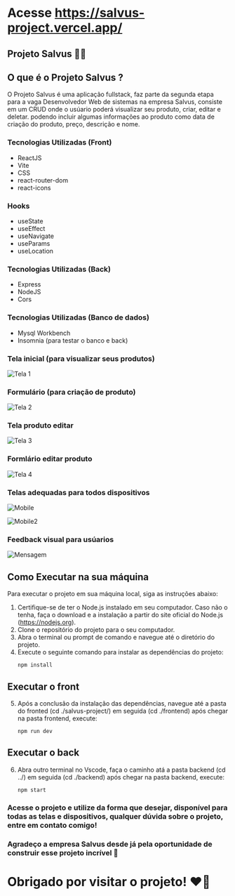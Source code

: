 # Acesse https://salvus-project.vercel.app/

## Projeto Salvus 🌿🏥

## O que é o Projeto Salvus ?

O Projeto Salvus é uma aplicação fullstack, faz parte da segunda etapa para a vaga Desenvolvedor Web de sistemas na empresa Salvus, consiste em um CRUD onde o usúario poderá visualizar seu produto, criar, editar e deletar. podendo incluir algumas informações ao produto como data de criação do produto, preço, descrição e nome.

### Tecnologias Utilizadas (Front)

- ReactJS
- Vite
- CSS
- react-router-dom
- react-icons

### Hooks

- useState
- useEffect
- useNavigate
- useParams
- useLocation

### Tecnologias Utilizadas (Back)

- Express
- NodeJS
- Cors

### Tecnologias Utilizadas (Banco de dados)

- Mysql Workbench
- Insomnia (para testar o banco e back)

### Tela inicial (para visualizar seus produtos)

![Tela 1](https://github.com/user-attachments/assets/dbdd6d9a-6389-463f-8368-cf1e6148211b)

### Formulário (para criação de produto)

![Tela 2](https://github.com/user-attachments/assets/85097801-83d7-4613-b66e-b256101dddee)

### Tela produto editar

![Tela 3](https://github.com/user-attachments/assets/30bd2dfb-591a-4762-82fd-f614c0922ee2)

### Formlário editar produto

![Tela 4](https://github.com/user-attachments/assets/77ca0482-725f-4a08-b155-f777d090574a)

### Telas adequadas para todos dispositivos

![Mobile](https://github.com/user-attachments/assets/873cf2a7-a3b5-4998-aa4a-c410994621f3)

![Mobile2](https://github.com/user-attachments/assets/4f893c7b-5abb-4743-86da-b547b5b4b04e)

### Feedback visual para usúarios

![Mensagem](https://github.com/user-attachments/assets/e8dc1322-7d81-427a-abcb-a1894fae62c9)

## Como Executar na sua máquina

Para executar o projeto em sua máquina local, siga as instruções abaixo:

1. Certifique-se de ter o Node.js instalado em seu computador. Caso não o tenha, faça o download e a instalação a partir do site oficial do Node.js (https://nodejs.org).
2. Clone o repositório do projeto para o seu computador.
3. Abra o terminal ou prompt de comando e navegue até o diretório do projeto.
4. Execute o seguinte comando para instalar as dependências do projeto:
   ```
   npm install
   ```
## Executar o front 

5. Após a conclusão da instalação das dependências, navegue até a pasta do fronted (cd ./salvus-project/) em seguida (cd ./frontend)
após chegar na pasta frontend, execute:

   ```
   npm run dev
   ```
## Executar o back
6. Abra outro terminal no Vscode, faça o caminho atá a pasta backend (cd ../) em seguida (cd ./backend)
após chegar na pasta backend, execute:
   ```
   npm start
   ```
   
### Acesse o projeto e utilize da forma que desejar, disponível para todas as telas e dispositivos, qualquer dúvida sobre o projeto, entre em contato comigo!

### Agradeço a empresa Salvus desde já pela oportunidade de construir esse projeto incrível 💚
   
# Obrigado por visitar o projeto! ❤️💚

